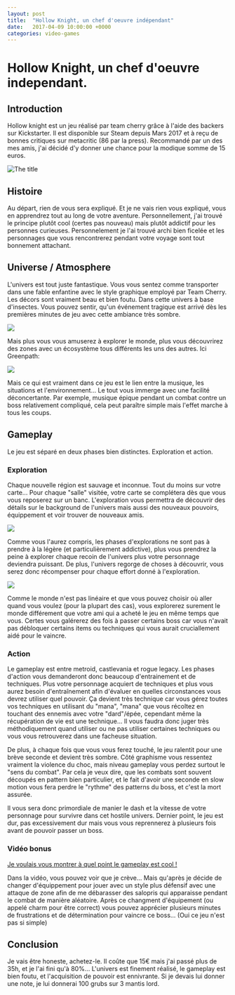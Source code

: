 ```yaml
---
layout: post
title:  "Hollow Knight, un chef d'oeuvre indépendant"
date:   2017-04-09 10:00:00 +0000
categories: video-games
---
```


# Hollow Knight, un chef d'oeuvre independant.

## Introduction

Hollow knight est un jeu réalisé par team cherry grâce à l'aide des backers sur Kickstarter. Il est disponible sur Steam depuis Mars 2017 et à reçu de bonnes critiques sur metacritic (86 par la press). Recommandé par un des mes amis, j'ai décidé d'y donner une chance pour la modique somme de 15 euros.

![The title](http://cdn.akamai.steamstatic.com/steam/apps/367520/header.jpg?t=1492587166)


## Histoire

Au départ, rien de vous sera expliqué. Et je ne vais rien vous expliqué, vous en apprendrez tout au long de votre aventure. Personnellement, j'ai trouvé le principe plutôt cool (certes pas nouveau) mais plutôt addictif pour les personnes curieuses.
Personnelement je l'ai trouvé archi bien ficelée et les personnages que vous rencontrerez pendant votre voyage sont tout bonnement attachant.

## Universe / Atmosphere

L'univers est tout juste fantastique. Vous vous sentez comme transporter dans une fable enfantine avec le style graphique employé par Team Cherry. Les décors sont vraiment beau et bien foutu. Dans cette univers à base d'insectes. Vous pouvez sentir, qu'un événement tragique est arrivé dès les premières minutes de jeu avec cette ambiance très sombre.

![](https://lh3.googleusercontent.com/8RctvoOLWhJ7hNCIwMucavvZyWaS1dQ6CyIXO0FhxMZYIKxYJgnR2o9wCZBGX_x-D2h_ODFYhny1NEFb5ecW1xaYHWWhXBpKJD5PYV3vaBWNQUAGtsDNhcMhZojyIe9Oxz06j7DmnrkrgdSuWca3Gy_yur71U-aZUpNqj6Vzo19mTyF9xGVG7C0ZLd6tEZbZLMFgMftyzzY7bHk89jiOICUJ0U7NktejWEDmV-Ov8Mn7BMdY5eHvtHcKkyYBq-cvou2jECENfYgOUqCZMHpFiZjnHU0ngvDTPP25ALy1UIS2QsVkBD6deInS84ksPakOHDxw7GxKfVgriPYAAISFFHZRmXxmB5QLLmklb5fbc9xmmuvjr078Ve08k7_rBuHUIsw-hCjtkSWikpye1t_uuc2XDrKbl81vcZrxn3olYh4yqREK63s9f69Twgzemm-WMZcHf4WmX-U8Dn8fXw-FQECkli6WsHDk1S0AYKIweInmjhv7qiMqbR5_duwt8gdc_K2-QF5JSz3eN0X21oqp8DtKbJw1klpI2s5OB97u9EkaXECELnY3xmJxGo3gDngLKkKrX3Czz7poX1FffaAgwTrUuZxydEkgwgrXEgxs_TClHMt8mq_bAlLZEgrQQoZPDRz4jU-daaXZhYN1droxLmJsqIBCEHI3SOk2Mp5bkPc=w1360-h768-no)


Mais plus vous vous amuserez à explorer le monde, plus vous découvrirez des zones avec un écosystème tous différents les uns des autres. Ici Greenpath:

![](https://lh3.googleusercontent.com/rtlsDlTi45Knv-c9kj0SSyOW-xXcgTq83J8bRsiwL3bcTY4dI_ex72ETVdiHcczSbnA5spTnKV-SGNSkLL72OvlQJOklI08hwFokF7lpzEwdsysYYR4IlVJsKiANLDvcaCsnZS0IrHhoID0b1MvCd8uyikEnfyWcG0cYSuj3QGhuLUYLyQZrKkyDMuA4GHx_RXWXLKo4eb0o2TS0O1vS3joT_IXdlYzXb44tWBVK3o_4TEDS0BjGxzJmrL6LqLUE0MNgv19A06eO3dq9m5pfk9d4DRzixRZB5wwd3-yc2-r-mvVmwB_Knm0Nq0IRVCP0Ximjkjx3gyB616rEqV2qUoXvvnUOZkUCpFv-3vsYeiVFp0NvPg83nlVCpncs93L5zg-qSmQJ3VnlLmtfQmufemTs1_eWH-DVbSkbKzEdsN3UtMeXwa-2AzP-nmR_1NzJbD6fcKNaJapHasu1i0b2vn_n6QjpeLRf_bGl_bqaY9GPItDoOGxFjLjNvfgRVIYDOJAawo9YVoi044SDxVjD36VyafjTLgNHtJWP5aeQD4epEJdEjPg-0VSIa9FG3t0fpbVl9VFKmuX9ZZdJFOhYjyQnt4-lAE0whgTHpqnpHFXubGRkoscZY5skxinGtUd013SQ_e6nu7-SGjsYNndibAXNiosMa7t_G5L235EtQ10=w1683-h950-no)


Mais ce qui est vraiment dans ce jeu est le lien entre la musique, les situations et l'environnement... Le tout vous immerge avec une facilité déconcertante. Par exemple, musique épique pendant un combat contre un boss relativement compliqué, cela peut paraître simple mais l'effet marche à tous les coups.

## Gameplay

Le jeu est séparé en deux phases bien distinctes. Exploration et action.

### Exploration

Chaque nouvelle région est sauvage et inconnue. Tout du moins sur votre carte... Pour chaque "salle" visitée, votre carte se complétera dès que vous vous reposerez sur un banc. L'exploration vous permettra de découvrir des détails sur le background de l'univers mais aussi des nouveaux pouvoirs, équippement et voir trouver de nouveaux amis.


![](https://lh3.googleusercontent.com/SbE00jQvXwfIhOoVJZ_JXI3aPqScTBeCJUky1K51DehIsPB_ABpnpx5_JhHe6PXupfG4l9TnPL8FkQ3uCfNZVfmEEvwCAUBw9iX2mY8DTucTjtiBVnonkuswrQ0u7Xo-XOsb8sfqt2rFmBDvFzYSJesYmeXAPnzMEF8WTdLWd4WVM-LtWbpe1wsSEiPkV1K4wiepDZmu3TwkwdpYhuiV0eeGgOpJ4o-8-oojHYzQdMM91l25FOHblHf_mf2LKls7em9ddhVdd7aC1c_9o20eWVNe3SnxIewGSplpvIfPwGEaP39JAs0hFzDsUp5oOEK1GSVApcFw4VW2qq8N8EmQ37d8NC82jWKUeA2WXAcUL-118UL8M0AM8C7D86CXFAxnN1aJIvkrqWU97Qljwn0ZT47rodMo8JqmkbPqXMPUmmBHfZ4nzBXl5OhZQ71MnoH23Cd-6y69ZVEOoFvBrKO9FsAYzc7M9uVAF1PU10eEplNjk7__0-BiMP6v5lt7PtXmBlAumkCWNjhPIUejivgp4ds7Qik5g4CVRthmz2jRgtLWGS5V2qOrhhFnl6xnNHv8A_G4VnfZ4sJprNrfrYfYv5Gk-2N2KPEPq0CeMvwF8rGgeGmIazPYEqCBNoR2csq7QxV7KAlRapvyAPMYiA5_w0kCDXE0bk7_ylDXyR_CNoQ=w1360-h768-no)

Comme vous l'aurez compris, les phases d'explorations ne sont pas à prendre à la légère (et particulièrement addictive), plus vous prendrez la peine à explorer chaque recoin de l'univers plus votre personnage deviendra puissant. De plus, l'univers regorge de choses à découvrir, vous serez donc récompenser pour chaque effort donné à l'exploration.


![](https://lh3.googleusercontent.com/LQntUEb0DY3s7rigTc9NhC3NziLlGgay0Rt5vTxzVKLaANEgSkK4xex4SnjnpgJl07Yn72N2jtpn4t6RmZWJ22Cjx9cujXQzVdU7VzqVpz3Fl62UqSpeHCR5FQU01cuKn-LaG--a1lKYn2B_e75uJ1JST-VLxNqmDN-mg_c9pIBpASpQ0GHe1AoCujwaDpv3SYBMPUjCatOmOPLk7uVITT-Pn19zhs2izfcX1NkBrjPhwatWr6yjrw175KA5vRmxtXGZLd7h75Ix8hy236W85Q9-rae5RBXXMWRDCteCRi3CnjVmNI6lerSQN400Ai5Evop3FUCok7r_gQZIfsvM8XLUdkEMs_D2WJGjVQJAJSrZebYgj8TQcHMzCCq-j6YBY8fF0L943K39GJNa-8htIqzGQZrtUnS7V3H4JPjQm49mlBjw1Gf1-P-r-C1942RDhcc-x4rSzLWVNn01jQS_XptBc6LpAVk5l6PPqafmoY-LQG32o0UUrwvxQ0x54X_ezH5qQEgPsHnyIjwYn8P8evhA1yltsBNXV0RM4zD3B2fLOTbSo6nzquSTzsNkGjE_ETm4pC7yg98TNe9MvuyatCt5YCUCQH3CWAXkmGqGS_1nDSTDxhXT8SpOFG44WWLaSWLcyfeuPaiMXIHmFj6V0MliCYPLRWz1SoOxl710sUE=w1360-h768-no)

Comme le monde n'est pas linéaire et que vous pouvez choisir où aller quand vous voulez (pour la plupart des cas), vous explorerez surement le monde différement que votre ami qui a acheté le jeu en même temps que vous. Certes vous galérerez des fois à passer certains boss car vous n'avait pas débloquer certains items ou techniques qui vous aurait cruciallement aidé pour le vaincre.

### Action
Le gameplay est entre metroid, castlevania et rogue legacy. Les phases d'action vous demanderont donc beaucoup d'entrainement et de techniques. Plus votre personnage acquiert de techniques et plus vous aurez besoin d'entraînement afin d'évaluer en quelles circonstances vous devrez utiliser quel pouvoir. Ça devient très technique car vous gérez toutes vos techniques en utilisant du "mana", "mana" que vous récoltez en touchant des ennemis avec votre "dard"/épée, cependant même la récupération de vie est une technique... Il vous faudra donc juger très méthodiquement quand utiliser ou ne pas utiliser certaines techniques ou vous vous retrouverez dans une facheuse situation.

De plus, à chaque fois que vous vous ferez touché, le jeu ralentit pour une brève seconde et devient très sombre. Côté graphisme vous ressentez vraiment la violence du choc, mais niveau gameplay vous perdez surtout le "sens du combat". Par cela je veux dire, que les combats sont souvent découpés en pattern bien particulier, et le fait d'avoir une seconde en slow motion vous fera perdre le "rythme" des patterns du boss, et c'est la mort assurée.

Il vous sera donc primordiale de manier le dash et la vitesse de votre personnage pour survivre dans cet hostile univers. Dernier point, le jeu est dur, pas excessivement dur mais vous vous reprennerez à plusieurs fois avant de pouvoir passer un boss.

### Vidéo bonus

[Je voulais vous montrer à quel point le gameplay est cool !](https://youtu.be/XSCchVtW4AE?t=21s)

Dans la vidéo, vous pouvez voir que je crève... Mais qu'après je décide de changer d'équippement pour jouer avec un style plus défensif avec une attaque de zone afin de me débarasser des salopris qui apparaisse pendant le combat de manière aléatoire. Après ce changment d'équipement (ou appelé charm pour être correct) vous pouvez apprécier plusieurs minutes de frustrations et de détermination pour vaincre ce boss... (Oui ce jeu n'est pas si simple)

## Conclusion

Je vais être honeste, achetez-le. Il coûte que 15€ mais j'ai passé plus de 35h, et je l'ai fini qu'à 80%... L'univers est finement réalisé, le gameplay est bien foutu, et l'acquisition de pouvoir est ennivrante. Si je devais lui donner une note, je lui donnerai 100 grubs sur 3 mantis lord.
